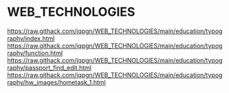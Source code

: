 # WEB_TECHNOLOGIES

https://raw.githack.com/jqpgn/WEB_TECHNOLOGIES/main/education/typography/index.html
https://raw.githack.com/jqpgn/WEB_TECHNOLOGIES/main/education/typography/function.html
https://raw.githack.com/jqpgn/WEB_TECHNOLOGIES/main/education/typography/passport_find_edit.html
https://raw.githack.com/jqpgn/WEB_TECHNOLOGIES/main/education/typography/hw_images/hometask_1.html
